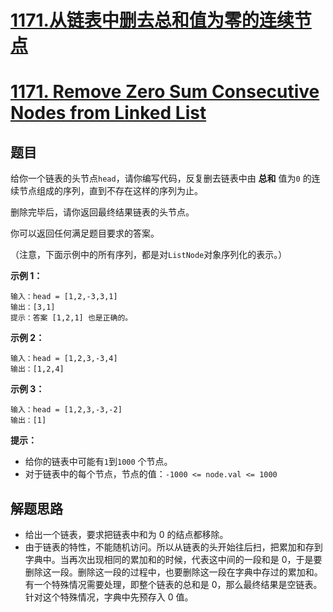 # [1171.从链表中删去总和值为零的连续节点](https://leetcode.cn/problems/remove-zero-sum-consecutive-nodes-from-linked-list/description/)
# [1171. Remove Zero Sum Consecutive Nodes from Linked List](https://leetcode.com/problems/remove-zero-sum-consecutive-nodes-from-linked-list/)


## 题目

给你一个链表的头节点`head`，请你编写代码，反复删去链表中由 **总和** 值为`0` 的连续节点组成的序列，直到不存在这样的序列为止。

删除完毕后，请你返回最终结果链表的头节点。



你可以返回任何满足题目要求的答案。

（注意，下面示例中的所有序列，都是对`ListNode`对象序列化的表示。）

**示例 1：**

    输入：head = [1,2,-3,3,1]
    输出：[3,1]
    提示：答案 [1,2,1] 也是正确的。

**示例 2：**

    输入：head = [1,2,3,-3,4]
    输出：[1,2,4]

**示例 3：**

    输入：head = [1,2,3,-3,-2]
    输出：[1]


**提示：**

- 给你的链表中可能有`1`到`1000` 个节点。
- 对于链表中的每个节点，节点的值：`-1000 <= node.val <= 1000`


## 解题思路

- 给出一个链表，要求把链表中和为 0 的结点都移除。
- 由于链表的特性，不能随机访问。所以从链表的头开始往后扫，把累加和存到字典中。当再次出现相同的累加和的时候，代表这中间的一段和是 0，于是要删除这一段。删除这一段的过程中，也要删除这一段在字典中存过的累加和。有一个特殊情况需要处理，即整个链表的总和是 0，那么最终结果是空链表。针对这个特殊情况，字典中先预存入 0 值。
